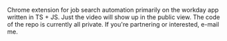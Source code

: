 Chrome extension for job search automation primarily on the workday app written in TS + JS. Just the video will show up in the public view. The code of the repo is currently all private. If you're partnering or interested, e-mail me.

